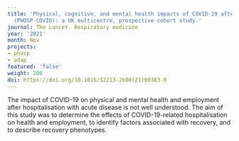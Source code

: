 ```yaml
---
title: 'Physical, cognitive, and mental health impacts of COVID-19 after hospitalisation
  (PHOSP-COVID): a UK multicentre, prospective cohort study.'
journal: The Lancet. Respiratory medicine
year: '2021'
month: Nov
projects:
- phosp
- odap
featured: 'false'
weight: 200
doi: https://doi.org/10.1016/S2213-2600(21)00383-0
---
```


The impact of COVID-19 on physical and mental health and employment after hospitalisation with acute disease is not well understood. The aim of this study was to determine the effects of COVID-19-related hospitalisation on health and employment, to identify factors associated with recovery, and to describe recovery phenotypes.